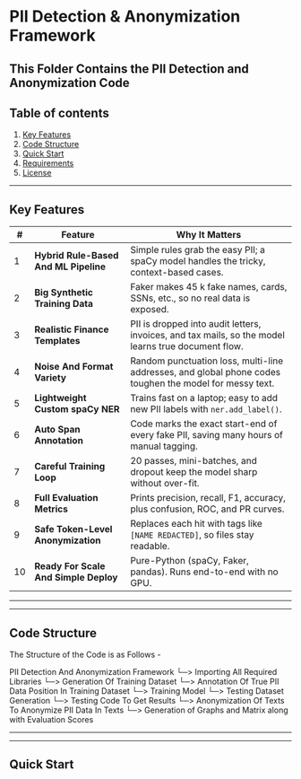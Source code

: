 # PII Detection & Anonymization Framework
This Folder Contains the PII Detection and Anonymization Code
---

## Table of contents
1. [Key Features](#key-Features)  
2. [Code Structure](#Code-Structure)  
3. [Quick Start](#quick-start)  
4. [Requirements](#requirements)  
5. [License](#license)

---

## Key Features

| # | Feature | Why It Matters |
|---|---------|---------------|
| 1 | **Hybrid Rule-Based And ML Pipeline** | Simple rules grab the easy PII; a spaCy model handles the tricky, context-based cases. |
| 2 | **Big Synthetic Training Data** | Faker makes 45 k fake names, cards, SSNs, etc., so no real data is exposed. |
| 3 | **Realistic Finance Templates** | PII is dropped into audit letters, invoices, and tax mails, so the model learns true document flow. |
| 4 | **Noise And Format Variety** | Random punctuation loss, multi-line addresses, and global phone codes toughen the model for messy text. |
| 5 | **Lightweight Custom spaCy NER** | Trains fast on a laptop; easy to add new PII labels with `ner.add_label()`. |
| 6 | **Auto Span Annotation** | Code marks the exact start-end of every fake PII, saving many hours of manual tagging. |
| 7 | **Careful Training Loop** | 20 passes, mini-batches, and dropout keep the model sharp without over-fit. |
| 8 | **Full Evaluation Metrics** | Prints precision, recall, F1, accuracy, plus confusion, ROC, and PR curves. |
| 9 | **Safe Token-Level Anonymization** | Replaces each hit with tags like `[NAME REDACTED]`, so files stay readable. |
|10| **Ready For Scale And Simple Deploy** | Pure-Python (spaCy, Faker, pandas). Runs end-to-end with no GPU. |

---

---

## Code Structure

The Structure of the Code is as Follows - 

PII Detection And Anonymization Framework
  └─> Importing All Required Libraries
      └─> Generation Of Training Dataset
          └─> Annotation Of True PII Data Position In Training Dataset
              └─> Training Model
                  └─> Testing Dataset Generation
                      └─> Testing Code To Get Results
                          └─> Anonymization Of Texts To Anonymize PII Data In Texts
                              └─> Generation of Graphs and Matrix along with Evaluation Scores

---

---
## Quick Start

